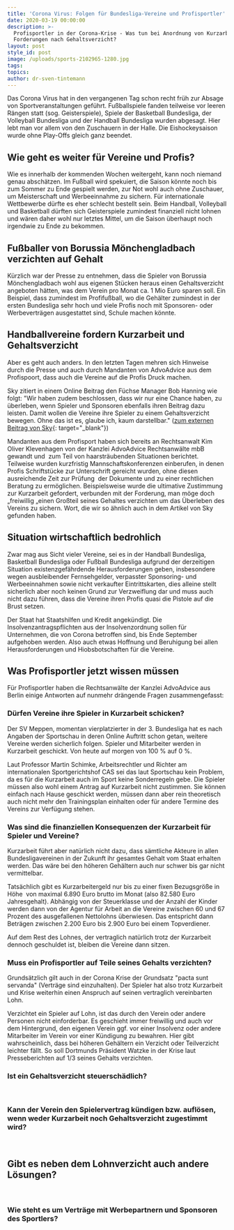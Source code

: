 ```yaml
---
title: 'Corona Virus: Folgen für Bundesliga-Vereine und Profisportler'
date: 2020-03-19 00:00:00
description: >-
  Profisportler in der Corona-Krise - Was tun bei Anordnung von Kurzarbeit und
  Forderungen nach Gehaltsverzicht?
layout: post
style_id: post
image: /uploads/sports-2102965-1280.jpg
tags:
topics:
author: dr-sven-tintemann
---
```


Das Corona Virus hat in den vergangenen Tag schon recht früh zur Absage von Sportveranstaltungen geführt. Fu&szlig;ballspiele fanden teilweise vor leeren Rängen statt (sog. Geisterspiele), Spiele der Basketball Bundesliga, der Volleyball Bundesliga und der Handball Bundesliga wurden abgesagt. Hier lebt man vor allem von den Zuschauern in der Halle. Die Eishockeysaison wurde ohne Play-Offs gleich ganz beendet.&nbsp;

## Wie geht es weiter für Vereine und Profis?

Wie es innerhalb der kommenden Wochen weitergeht, kann noch niemand genau abschätzen. Im Fu&szlig;ball wird spekuiert, die Saison könnte noch bis zum Sommer zu Ende gespielt werden, zur Not wohl auch ohne Zuschauer, um Meisterschaft und Werbeeinnahme zu sichern. Für internationale Wettbewerbe dürfte es eher schlecht bestellt sein. Beim Handball, Volleyball und Basketball dürften sich Geisterspiele zumindest finanziell nicht lohnen und wären daher wohl nur letztes Mittel, um die Saison überhaupt noch irgendwie zu Ende zu bekommen.&nbsp;

## Fu&szlig;baller von Borussia Mönchengladbach verzichten auf Gehalt

Kürzlich war der Presse zu entnehmen, dass die Spieler von Borussia Mönchengladbach wohl aus eigenen Stücken heraus einen Gehaltsverzicht angeboten hätten, was dem Verein pro Monat ca. 1 Mio Euro sparen soll. Ein Beispiel, dass zumindest im Profifu&szlig;ball, wo die Gehälter zumindest in der ersten Bundesliga sehr hoch und viele Profis noch mit Sponsoren- oder Werbeverträgen ausgestattet sind, Schule machen könnte.&nbsp;

## Handballvereine fordern Kurzarbeit und Gehaltsverzicht

Aber es geht auch anders. In den letzten Tagen mehren sich Hinweise durch die Presse und auch durch Mandanten von AdvoAdvice aus dem Profispoort, dass auch die Vereine auf die Profis Druck machen.

Sky zitiert in einem Online Beitrag den Füchse Manager Bob Hanning wie folgt: "Wir haben zudem beschlossen, dass wir nur eine Chance haben, zu überleben, wenn Spieler und Sponsoren ebenfalls ihren Beitrag dazu leisten. Damit wollen die Vereine ihre Spieler zu einem Gehaltsverzicht bewegen. Ohne das ist es, glaube ich, kaum darstellbar." ([zum externen Beitrag von Sky](https://sport.sky.de/handball/artikel/corona-virus-im-handball-liqui-moly-hbl-stimmt-weiteres-vorgehen-ab/11958418/34240){: target="_blank"})

Mandanten aus dem Profisport haben sich bereits an Rechtsanwalt Kim&nbsp; Oliver Klevenhagen von der Kanzlei AdvoAdvice Rechtsanwälte mbB gewandt und&nbsp; zum Teil von haarsträubenden Situationen berichtet. Teilweise wurden kurzfristig Mannschaftskonferenzen einberufen, in denen Profis Schriftstücke zur Unterschrift gereicht wurden, ohne diesen ausreichende Zeit zur Prüfung&nbsp; der Dokumente und zu einer rechtlichen Beratung zu ermöglichen. Beispielsweise wurde die ultimative Zustimmung zur Kurzarbeit gefordert, verbunden mit der Forderung, man möge doch „freiwillig „einen Gro&szlig;teil seines Gehaltes verzichten um das Überleben des Vereins zu sichern. Wort, die wir so ähnlich auch in dem Artikel von Sky gefunden haben.&nbsp;

## Situation wirtschaftlich bedrohlich

Zwar mag aus Sicht vieler Vereine, sei es in der Handball Bundesliga, Basketball Bundesliga oder Fu&szlig;ball Bundesliga aufgrund der derzeitigen Situation existenzgefährdende Herausforderungen geben, insbesondere wegen ausbleibender Fernsehgelder, verpasster Sponsoring- und Werbeeinnahmen sowie nicht verkaufter Eintrittskarten, dies alleine stellt sicherlich aber noch keinen Grund zur Verzweiflung dar und muss auch nicht dazu führen, dass die Vereine ihren Profis quasi die Pistole auf die Brust setzen.

Der Staat hat Staatshilfen und Kredit angekündigt. Die Insolvenzantragspflichten aus der Insolvenzordnung sollen für Unternehmen, die von Corona betroffen sind, bis Ende September aufgehoben werden. Also auch etwas Hoffnung und Beruhigung bei allen Herausforderungen und Hiobsbotschaften für die Vereine.&nbsp;

## Was Profisportler jetzt wissen müssen

Für Profisportler haben die Rechtsanwälte der Kanzlei AdvoAdvice aus Berlin einige Antworten auf nunmehr drängende Fragen zusammengefasst:

### Dürfen Vereine ihre Spieler in Kurzarbeit schicken?

Der SV Meppen, momentan vierplatzierter in der 3. Bundesliga hat es nach Angaben der Sportschau in deren Online Auftritt schon getan, weitere Vereine werden sicherlich folgen. Spieler und Mitarbeiter werden in Kurzarbeit geschickt. Von heute auf morgen von 100 % auf 0 %.&nbsp;

Laut Professor Martin Schimke, Arbeitsrechtler und Richter am internationalen Sportgerichtshof CAS sei das laut Sportschau kein Problem, da es für die Kurzarbeit auch im Sport keine Sonderregeln gebe. Die Spieler müssen also wohl einem Antrag auf Kurzarbeit nicht zustimmen. Sie können einfach nach Hause geschickt werden, müssen dann aber rein theoretisch auch nicht mehr den Trainingsplan einhalten oder für andere Termine des Vereins zur Verfügung stehen.&nbsp;

### Was sind die finanziellen Konsequenzen der Kurzarbeit für Spieler und Vereine?

Kurzarbeit führt aber natürlich nicht dazu, dass sämtliche Akteure in allen Bundesligavereinen in der Zukunft ihr gesamtes Gehalt vom Staat erhalten werden. Das wäre bei den höheren Gehältern auch nur schwer bis gar nicht vermittelbar.&nbsp;

Tatsächlich gibt es Kurzarbeitergeld nur bis zu einer fixen Bezugsgrö&szlig;e in Höhe&nbsp; von maximal 6.890 Euro brutto im Monat (also 82.580 Euro Jahresgehalt). Abhängig von der Steuerklasse und der Anzahl der Kinder werden dann von der Agentur für Arbeit an die Vereine zwischen 60 und 67 Prozent des ausgefallenen Nettolohns überwiesen. Das entspricht dann Beträgen zwischen 2.200 Euro bis 2.900 Euro bei einem Topverdiener.&nbsp;

Auf dem Rest des Lohnes, der vertraglich natürlich trotz der Kurzarbeit dennoch geschuldet ist, bleiben die Vereine dann sitzen.&nbsp;

### Muss ein Profisportler auf Teile seines Gehalts verzichten?

Grundsätzlich gilt auch in der Corona Krise der Grundsatz "pacta sunt servanda" (Verträge sind einzuhalten). Der Spieler hat also trotz Kurzarbeit und Krise weiterhin einen Anspruch auf seinen vertraglich vereinbarten Lohn.&nbsp;

Verzichtet ein Spieler auf Lohn, ist das durch den Verein oder andere Personen nicht einforderbar. Es geschieht immer freiwillig und auch vor dem Hintergrund, den eigenen Verein ggf. vor einer Insolvenz oder andere Mitarbeiter im Verein vor einer Kündigung zu bewahren. Hier gibt wahrscheinlich, dass bei höheren Gehältern ein Verzicht oder Teilverzicht leichter fällt. So soll Dortmunds Präsident Watzke in der Krise laut Presseberichten auf 1/3 seines Gehalts verzichten.&nbsp;

### Ist ein Gehaltsverzicht steuerschädlich?

&nbsp;

### Kann der Verein den Spielervertrag kündigen bzw. auflösen, wenn weder Kurzarbeit noch Gehaltsverzicht zugestimmt wird?

&nbsp;

## Gibt es neben dem Lohnverzicht auch andere Lösungen?

&nbsp;

### Wie steht es um Verträge mit Werbepartnern und Sponsoren des Sportlers?

&nbsp;

&nbsp;